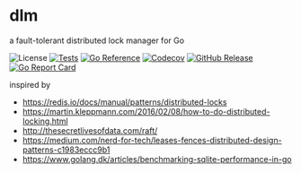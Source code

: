 # dlm
a fault-tolerant distributed lock manager for Go

![License](https://img.shields.io/badge/license-MIT-green.svg)
[![Tests](https://github.com/yaitoo/dlm/actions/workflows/tests.yml/badge.svg)](https://github.com/yaitoo/dlm/actions/workflows/tests.yml)
[![Go Reference](https://pkg.go.dev/badge/github.com/yaitoo/dlm.svg)](https://pkg.go.dev/github.com/yaitoo/dlm)
[![Codecov](https://codecov.io/gh/yaitoo/dlm/branch/main/graph/badge.svg)](https://codecov.io/gh/yaitoo/dlm)
[![GitHub Release](https://img.shields.io/github/v/release/yaitoo/dlm)](https://github.com/yaitoo/dlm/blob/main/CHANGELOG.md)
[![Go Report Card](https://goreportcard.com/badge/yaitoo/dlm)](http://goreportcard.com/report/yaitoo/dlm)


inspired by 
- https://redis.io/docs/manual/patterns/distributed-locks
- https://martin.kleppmann.com/2016/02/08/how-to-do-distributed-locking.html
- http://thesecretlivesofdata.com/raft/
- https://medium.com/nerd-for-tech/leases-fences-distributed-design-patterns-c1983eccc9b1
- https://www.golang.dk/articles/benchmarking-sqlite-performance-in-go